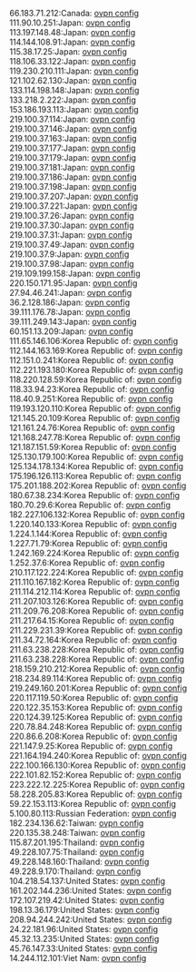 66.183.71.212:Canada: [ovpn config](vpn/66_183_71_212.ovpn)  
111.90.10.251:Japan: [ovpn config](vpn/111_90_10_251.ovpn)  
113.197.148.48:Japan: [ovpn config](vpn/113_197_148_48.ovpn)  
114.144.108.91:Japan: [ovpn config](vpn/114_144_108_91.ovpn)  
115.38.17.25:Japan: [ovpn config](vpn/115_38_17_25.ovpn)  
118.106.33.122:Japan: [ovpn config](vpn/118_106_33_122.ovpn)  
119.230.210.111:Japan: [ovpn config](vpn/119_230_210_111.ovpn)  
121.102.62.130:Japan: [ovpn config](vpn/121_102_62_130.ovpn)  
133.114.198.148:Japan: [ovpn config](vpn/133_114_198_148.ovpn)  
133.218.2.222:Japan: [ovpn config](vpn/133_218_2_222.ovpn)  
153.186.193.113:Japan: [ovpn config](vpn/153_186_193_113.ovpn)  
219.100.37.114:Japan: [ovpn config](vpn/219_100_37_114.ovpn)  
219.100.37.146:Japan: [ovpn config](vpn/219_100_37_146.ovpn)  
219.100.37.163:Japan: [ovpn config](vpn/219_100_37_163.ovpn)  
219.100.37.177:Japan: [ovpn config](vpn/219_100_37_177.ovpn)  
219.100.37.179:Japan: [ovpn config](vpn/219_100_37_179.ovpn)  
219.100.37.181:Japan: [ovpn config](vpn/219_100_37_181.ovpn)  
219.100.37.186:Japan: [ovpn config](vpn/219_100_37_186.ovpn)  
219.100.37.198:Japan: [ovpn config](vpn/219_100_37_198.ovpn)  
219.100.37.207:Japan: [ovpn config](vpn/219_100_37_207.ovpn)  
219.100.37.221:Japan: [ovpn config](vpn/219_100_37_221.ovpn)  
219.100.37.26:Japan: [ovpn config](vpn/219_100_37_26.ovpn)  
219.100.37.30:Japan: [ovpn config](vpn/219_100_37_30.ovpn)  
219.100.37.31:Japan: [ovpn config](vpn/219_100_37_31.ovpn)  
219.100.37.49:Japan: [ovpn config](vpn/219_100_37_49.ovpn)  
219.100.37.9:Japan: [ovpn config](vpn/219_100_37_9.ovpn)  
219.100.37.98:Japan: [ovpn config](vpn/219_100_37_98.ovpn)  
219.109.199.158:Japan: [ovpn config](vpn/219_109_199_158.ovpn)  
220.150.171.95:Japan: [ovpn config](vpn/220_150_171_95.ovpn)  
27.94.46.241:Japan: [ovpn config](vpn/27_94_46_241.ovpn)  
36.2.128.186:Japan: [ovpn config](vpn/36_2_128_186.ovpn)  
39.111.176.78:Japan: [ovpn config](vpn/39_111_176_78.ovpn)  
39.111.249.143:Japan: [ovpn config](vpn/39_111_249_143.ovpn)  
60.151.13.209:Japan: [ovpn config](vpn/60_151_13_209.ovpn)  
111.65.146.106:Korea Republic of: [ovpn config](vpn/111_65_146_106.ovpn)  
112.144.163.169:Korea Republic of: [ovpn config](vpn/112_144_163_169.ovpn)  
112.151.0.241:Korea Republic of: [ovpn config](vpn/112_151_0_241.ovpn)  
112.221.193.180:Korea Republic of: [ovpn config](vpn/112_221_193_180.ovpn)  
118.220.128.59:Korea Republic of: [ovpn config](vpn/118_220_128_59.ovpn)  
118.33.94.23:Korea Republic of: [ovpn config](vpn/118_33_94_23.ovpn)  
118.40.9.251:Korea Republic of: [ovpn config](vpn/118_40_9_251.ovpn)  
119.193.120.110:Korea Republic of: [ovpn config](vpn/119_193_120_110.ovpn)  
121.145.20.109:Korea Republic of: [ovpn config](vpn/121_145_20_109.ovpn)  
121.161.24.76:Korea Republic of: [ovpn config](vpn/121_161_24_76.ovpn)  
121.168.247.78:Korea Republic of: [ovpn config](vpn/121_168_247_78.ovpn)  
121.187.151.59:Korea Republic of: [ovpn config](vpn/121_187_151_59.ovpn)  
125.130.179.100:Korea Republic of: [ovpn config](vpn/125_130_179_100.ovpn)  
125.134.178.134:Korea Republic of: [ovpn config](vpn/125_134_178_134.ovpn)  
175.196.126.113:Korea Republic of: [ovpn config](vpn/175_196_126_113.ovpn)  
175.201.188.202:Korea Republic of: [ovpn config](vpn/175_201_188_202.ovpn)  
180.67.38.234:Korea Republic of: [ovpn config](vpn/180_67_38_234.ovpn)  
180.70.29.6:Korea Republic of: [ovpn config](vpn/180_70_29_6.ovpn)  
182.227.106.132:Korea Republic of: [ovpn config](vpn/182_227_106_132.ovpn)  
1.220.140.133:Korea Republic of: [ovpn config](vpn/1_220_140_133.ovpn)  
1.224.1.144:Korea Republic of: [ovpn config](vpn/1_224_1_144.ovpn)  
1.227.71.79:Korea Republic of: [ovpn config](vpn/1_227_71_79.ovpn)  
1.242.169.224:Korea Republic of: [ovpn config](vpn/1_242_169_224.ovpn)  
1.252.37.6:Korea Republic of: [ovpn config](vpn/1_252_37_6.ovpn)  
210.117.122.224:Korea Republic of: [ovpn config](vpn/210_117_122_224.ovpn)  
211.110.167.182:Korea Republic of: [ovpn config](vpn/211_110_167_182.ovpn)  
211.114.212.114:Korea Republic of: [ovpn config](vpn/211_114_212_114.ovpn)  
211.207.103.126:Korea Republic of: [ovpn config](vpn/211_207_103_126.ovpn)  
211.209.76.208:Korea Republic of: [ovpn config](vpn/211_209_76_208.ovpn)  
211.217.64.15:Korea Republic of: [ovpn config](vpn/211_217_64_15.ovpn)  
211.229.231.39:Korea Republic of: [ovpn config](vpn/211_229_231_39.ovpn)  
211.34.72.164:Korea Republic of: [ovpn config](vpn/211_34_72_164.ovpn)  
211.63.238.228:Korea Republic of: [ovpn config](vpn/211_63_238_228.ovpn)  
211.63.238.228:Korea Republic of: [ovpn config](vpn/211_63_238_228.ovpn)  
218.159.210.212:Korea Republic of: [ovpn config](vpn/218_159_210_212.ovpn)  
218.234.89.114:Korea Republic of: [ovpn config](vpn/218_234_89_114.ovpn)  
219.249.160.201:Korea Republic of: [ovpn config](vpn/219_249_160_201.ovpn)  
220.117.119.50:Korea Republic of: [ovpn config](vpn/220_117_119_50.ovpn)  
220.122.35.153:Korea Republic of: [ovpn config](vpn/220_122_35_153.ovpn)  
220.124.39.125:Korea Republic of: [ovpn config](vpn/220_124_39_125.ovpn)  
220.78.84.248:Korea Republic of: [ovpn config](vpn/220_78_84_248.ovpn)  
220.86.6.208:Korea Republic of: [ovpn config](vpn/220_86_6_208.ovpn)  
221.147.9.25:Korea Republic of: [ovpn config](vpn/221_147_9_25.ovpn)  
221.164.194.240:Korea Republic of: [ovpn config](vpn/221_164_194_240.ovpn)  
222.100.166.130:Korea Republic of: [ovpn config](vpn/222_100_166_130.ovpn)  
222.101.82.152:Korea Republic of: [ovpn config](vpn/222_101_82_152.ovpn)  
223.222.12.225:Korea Republic of: [ovpn config](vpn/223_222_12_225.ovpn)  
58.228.205.83:Korea Republic of: [ovpn config](vpn/58_228_205_83.ovpn)  
59.22.153.113:Korea Republic of: [ovpn config](vpn/59_22_153_113.ovpn)  
5.100.80.113:Russian Federation: [ovpn config](vpn/5_100_80_113.ovpn)  
182.234.136.62:Taiwan: [ovpn config](vpn/182_234_136_62.ovpn)  
220.135.38.248:Taiwan: [ovpn config](vpn/220_135_38_248.ovpn)  
115.87.201.195:Thailand: [ovpn config](vpn/115_87_201_195.ovpn)  
49.228.107.75:Thailand: [ovpn config](vpn/49_228_107_75.ovpn)  
49.228.148.160:Thailand: [ovpn config](vpn/49_228_148_160.ovpn)  
49.228.9.170:Thailand: [ovpn config](vpn/49_228_9_170.ovpn)  
104.218.54.137:United States: [ovpn config](vpn/104_218_54_137.ovpn)  
161.202.144.236:United States: [ovpn config](vpn/161_202_144_236.ovpn)  
172.107.219.42:United States: [ovpn config](vpn/172_107_219_42.ovpn)  
198.13.36.179:United States: [ovpn config](vpn/198_13_36_179.ovpn)  
208.94.244.242:United States: [ovpn config](vpn/208_94_244_242.ovpn)  
24.22.181.96:United States: [ovpn config](vpn/24_22_181_96.ovpn)  
45.32.13.235:United States: [ovpn config](vpn/45_32_13_235.ovpn)  
45.76.147.33:United States: [ovpn config](vpn/45_76_147_33.ovpn)  
14.244.112.101:Viet Nam: [ovpn config](vpn/14_244_112_101.ovpn)  
